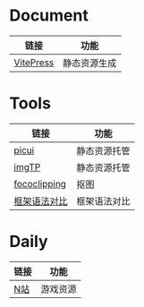 # Document
|链接|功能|
|---|---|
|[VitePress](https://vitepress.dev/)|静态资源生成|

# Tools

|链接|功能|
|---|---|
|[picui](https://picui.cn/upload)|静态资源托管|
|[imgTP](https://www.imgtp.com/)|静态资源托管|
|[fococlipping](https://www.fococlipping.com)|抠图|
|[框架语法对比](https://component-party.jason-liang.com/)|框架语法对比|

# Daily
|链接|功能|
|---|---|
|[N站](https://www.nnzhan.vip/)|游戏资源|

